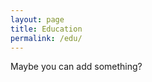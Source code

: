 ```yaml
---
layout: page
title: Education
permalink: /edu/
---
```

<script>
    $(document).ready(function(){
        $(".bounce").css("background-image",'url("{{ site.baseurl }}/assets/images/perekat.png")');
    })
</script>
<div class="empty-icon-container">
      <div class="animation-container">
        <div class="bounce"></div>
        <div class="pebble1"></div>
        <div class="pebble2"></div>
        <div class="pebble3"></div>
      </div>
Maybe you can add something?
</div>